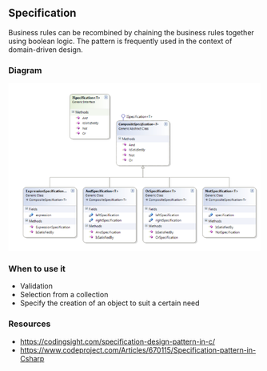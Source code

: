 ## Specification 

Business rules can be recombined by chaining the business rules together using boolean logic. The pattern is frequently used in the context of domain-driven design.

### Diagram
![image info](./specification.png)

### When to use it
* Validation
* Selection from a collection
* Specify the creation of an object to suit a certain need

### Resources
* https://codingsight.com/specification-design-pattern-in-c/
* https://www.codeproject.com/Articles/670115/Specification-pattern-in-Csharp
